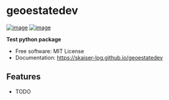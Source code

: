 # geoestatedev


[![image](https://img.shields.io/pypi/v/geoestatedev.svg)](https://pypi.python.org/pypi/geoestatedev)
[![image](https://img.shields.io/conda/vn/conda-forge/geoestatedev.svg)](https://anaconda.org/conda-forge/geoestatedev)


**Test python package**


-   Free software: MIT License
-   Documentation: https://skaiser-log.github.io/geoestatedev


## Features

-   TODO
